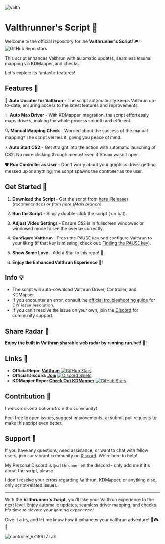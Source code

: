 
![valth](https://github.com/valthrunner/Valthrun/assets/131185036/b1fa77f6-14fb-46a2-8d52-4777a2924f0b)

# Valthrunner's Script 🚀

Welcome to the official repository for the **Valthrunner's Script**! 🎮✨ ![GitHub Repo stars](https://img.shields.io/github/stars/valthrunner/Valthrun?logo=github)

This script enhances Valthrun with automatic updates, seamless maunal mapping via KDMapper, and checks. 

Let's explore its fantastic features!

## Features 🌟

🚀 **Auto Updater for Valthrun** - The script automatically keeps Valthrun up-to-date, ensuring access to the latest features and improvements.

✨ **Auto Map Driver** - With KDMapper integration, the script effortlessly maps drivers, making the whole process smooth and efficient.

🔍 **Manual Mapping Check** - Worried about the success of the manual mapping? The script verifies it, giving you peace of mind.

⚡ **Auto Start CS2** - Get straight into the action with automatic launching of CS2. No more clicking through menus! Even if Steam wasn't open.

🛡 **Run Controller as User** - Don't worry about your graphics driver getting messed up or anything; the script spawns the controller as the user.

## Get Started 🚀

1. **Download the Script** - Get the script from [here (Release)](https://github.com/valthrunner/Valthrun/releases/latest/download/run.bat) (recommended) _or from [here (Main branch)](https://github.com/valthrunner/Valthrun/raw/main/run.bat)_.

2. **Run the Script** - Simply double-click the script (run.bat).

3. **Adjust Video Settings** - Ensure CS2 is in fullscreen windowed or windowed mode to see the overlay correctly.

4. **Configure Valthrun** - Press the PAUSE key and configure Valthrun to your liking (if that key is missing, check out: [Finding the PAUSE key](https://wiki.valth.run/#/030_troubleshooting/overlay/050_pause_key)).

5. **Show Some Love** - Add a Star to this repo! 🌟

6. **Enjoy the Enhanced Valthrun Experience** 🎉! 

## Info 💡

- The script will auto-download Valthrun Driver, Controller, and KDMapper.
- If you encounter an error, consult the [official troubleshooting guide](https://wiki.valth.run/#/) for DIY issue resolution.
- If you can't resolve the issue on your own, join the [Discord](https://discord.gg/ecKbpAPW5T) for community support.

## Share Radar 📡

**Enjoy the built in Valthrun sharable web radar by running run.bat!** 🎉! 

## Links 🔗

- **Official Repo: [Valthrun](https://github.com/WolverinDEV/Valthrun/)** [![GitHub Stars](https://img.shields.io/github/stars/WolverinDEV/Valthrun.svg?style=social&label=Star)](https://github.com/WolverinDEV/Valthrun/)
- **Official Discord: [Join](https://discord.gg/ecKbpAPW5T)** [![Discord Shield](https://discordapp.com/api/guilds/1135362291311849693/widget.png?style=shield)](https://discord.gg/ecKbpAPW5T)
- **KDMapper Repo: [Check Out KDMapper](https://github.com/TheCruZ/kdmapper)** [![GitHub Stars](https://img.shields.io/github/stars/TheCruZ/kdmapper.svg?style=social&label=Star)](https://github.com/TheCruZ/kdmapper/)

## Contribution 🤝

I welcome contributions from the community! 

Feel free to open issues, suggest improvements, or submit pull requests to make this script even better.

## Support 💬

If you have any questions, need assistance, or want to chat with fellow users, join our vibrant community on [Discord](https://discord.gg/ecKbpAPW5T). We're here to help! 

My Personal Discord is `@valthrunner` on the discord - only add me if it's about the script, please. 

I don't resolve your errors regarding Valthrun, KDMapper, or anything else, only script-related issues.

---

With the **Valthrunner's Script**, you'll take your Valthrun experience to the next level. Enjoy automatic updates, seamless driver mapping, and checks. It's time to elevate your gaming experience!

Give it a try, and let me know how it enhances your Valthrun adventure! 🚀🎮✨

![controller_vZ18RzZLJ6](https://github.com/valthrunner/Valthrun/assets/131185036/676e8545-7cc3-4041-8a77-f1fc85f6bddb)


